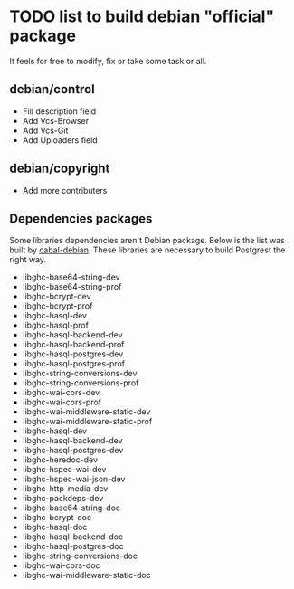 # TODO list to build debian "official" package

  It feels for free to modify, fix or take some task or all. 
  
## debian/control

* Fill description field
* Add Vcs-Browser
* Add Vcs-Git
* Add Uploaders field

## debian/copyright 

* Add more contributers 

## Dependencies packages

Some libraries dependencies aren't Debian package. Below is the list was built by [cabal-debian](https://wiki.debian.org/Haskell/CollabMaint/GettingStarted). These libraries are necessary to build Postgrest the right way. 

* libghc-base64-string-dev
* libghc-base64-string-prof
* libghc-bcrypt-dev
* libghc-bcrypt-prof
* libghc-hasql-dev
* libghc-hasql-prof
* libghc-hasql-backend-dev
* libghc-hasql-backend-prof
* libghc-hasql-postgres-dev
* libghc-hasql-postgres-prof
* libghc-string-conversions-dev
* libghc-string-conversions-prof
* libghc-wai-cors-dev
* libghc-wai-cors-prof
* libghc-wai-middleware-static-dev
* libghc-wai-middleware-static-prof
* libghc-hasql-dev
* libghc-hasql-backend-dev
* libghc-hasql-postgres-dev
* libghc-heredoc-dev
* libghc-hspec-wai-dev
* libghc-hspec-wai-json-dev
* libghc-http-media-dev
* libghc-packdeps-dev
* libghc-base64-string-doc
* libghc-bcrypt-doc
* libghc-hasql-doc
* libghc-hasql-backend-doc
* libghc-hasql-postgres-doc
* libghc-string-conversions-doc
* libghc-wai-cors-doc
* libghc-wai-middleware-static-doc

